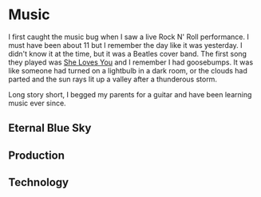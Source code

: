 # Music

I first caught the music bug when I saw a live Rock N' Roll performance.  I must have been about 11 but I remember the day like it was yesterday. 
I didn't know it at the time, but it was a Beatles cover band.  The first song they played was [She Loves You]() and I remember I had goosebumps. 
It was like someone had turned on a lightbulb in a dark room, or the clouds had parted and the sun rays lit up a valley after a thunderous storm.

Long story short, I begged my parents for a guitar and have been learning music ever since. 

## Eternal Blue Sky

## Production

## Technology
